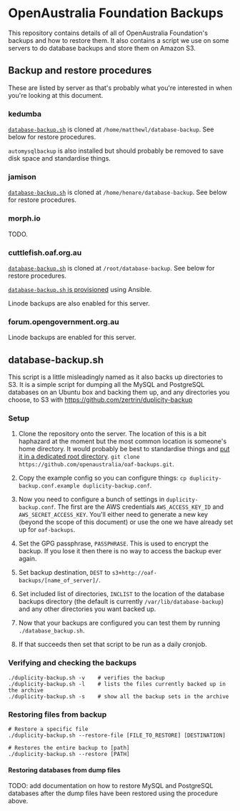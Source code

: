 # OpenAustralia Foundation Backups

This repository contains details of all of OpenAustralia Foundation's backups and how to restore them. It also contains a script we use on some servers to do database backups and store them on Amazon S3.

## Backup and restore procedures

These are listed by server as that's probably what you're interested in when you're looking at this document.

### kedumba

[`database-backup.sh`](#database-backupsh) is cloned at `/home/matthewl/database-backup`. See below for restore procedures.

`automysqlbackup` is also installed but should probably be removed to save disk space and standardise things.

### jamison

[`database-backup.sh`](#database-backupsh) is cloned at `/home/henare/database-backup`. See below for restore procedures.

### morph.io

TODO.

### cuttlefish.oaf.org.au

[`database-backup.sh`](#database-backupsh) is cloned at `/root/database-backup`. See below for restore procedures.

[`database-backup.sh` is provisioned](https://github.com/openaustralia/cuttlefish/blob/master/provisioning/roles/backup/tasks/main.yml) using Ansible.

Linode backups are also enabled for this server.

### forum.opengovernment.org.au

Linode backups are enabled for this server.

## database-backup.sh

This script is a little misleadingly named as it also backs up directories to S3. It is a simple script for dumping all the MySQL and PostgreSQL databases on an Ubuntu box and backing them up, and any directories you choose, to S3 with https://github.com/zertrin/duplicity-backup

### Setup

1. Clone the repository onto the server. The location of this is a bit haphazard at the moment but the most common location is someone's home directory. It would probably be best to standardise things and [put it in a dedicated root directory](https://github.com/openaustralia/oaf-backups/issues/4). `git clone https://github.com/openaustralia/oaf-backups.git`.

2. Copy the example config so you can configure things:
`cp duplicity-backup.conf.example duplicity-backup.conf`.

3. Now you need to configure a bunch of settings in `duplicity-backup.conf`. The first are the AWS credentials `AWS_ACCESS_KEY_ID` and `AWS_SECRET_ACCESS_KEY`. You'll either need to generate a new key (beyond the scope of this document) or use the one we have already set up for `oaf-backups`.

4. Set the GPG passphrase, `PASSPHRASE`. This is used to encrypt the backup. If you lose it then there is no way to access the backup ever again.

5. Set backup destination, `DEST` to `s3+http://oaf-backups/[name_of_server]/`.

6. Set included list of directories, `INCLIST` to the location of the database backups directory (the default is currently `/var/lib/database-backup`) and any other directories you want backed up.

7. Now that your backups are configured you can test them by running `./database_backup.sh`.

8. If that succeeds then set that script to be run as a daily cronjob.

### Verifying and checking the backups

```
./duplicity-backup.sh -v    # verifies the backup
./duplicity-backup.sh -l    # lists the files currently backed up in the archive
./duplicity-backup.sh -s    # show all the backup sets in the archive
```

### Restoring files from backup

```
# Restore a specific file
./duplicity-backup.sh --restore-file [FILE_TO_RESTORE] [DESTINATION]

# Restores the entire backup to [path]
./duplicity-backup.sh --restore [PATH]
```

#### Restoring databases from dump files

TODO: add documentation on how to restore MySQL and PostgreSQL databases after the dump files have been restored using the procedure above.
